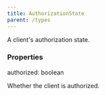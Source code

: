```yaml
---
title: AuthorizationState
parent: /types
---
```


A client's authorization state.

### Properties

<div class="flex flex-col gap-3"><div><div class="flex gap-2"><div class="font-mono p" id="p_authorized" data-anchor><span class="font-bold">authorized</span><span class="opacity-50">:</span> <span>boolean</span></div></div><div class="pl-3"><div class="no-margin">

Whether the client is authorized.

</div></div></div></div>


